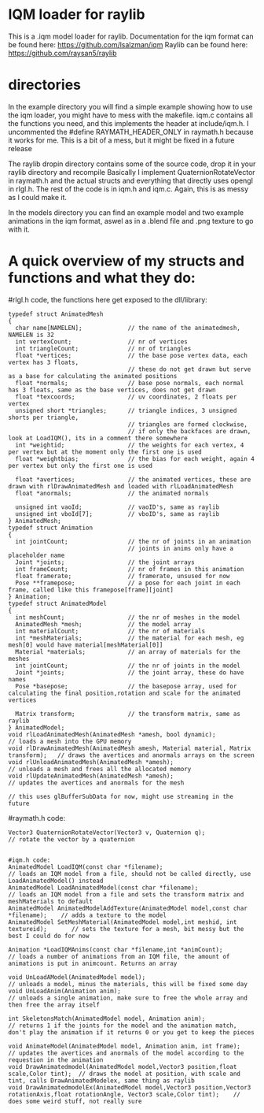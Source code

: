 IQM loader for raylib
=====================
This is a .iqm model loader for raylib.
Documentation for the iqm format can be found here:
https://github.com/lsalzman/iqm
Raylib can be found here:
https://github.com/raysan5/raylib

# directories
In the example directory you will find a simple example showing how to use the iqm loader, you might have to mess with the makefile.
iqm.c contains all the functions you need, and this implements the header at include/iqm.h.
I uncommented the #define RAYMATH_HEADER_ONLY in raymath.h because it works for me.
This is a bit of a mess, but it might be fixed in a future release

The raylib dropin directory contains some of the source code, drop it in your raylib directory and recompile
Basically I implement QuaternionRotateVector in raymath.h and the actual structs and everything that directly uses opengl in rlgl.h.
The rest of the code is in iqm.h and iqm.c.
Again, this is as messy as I could make it.

In the models directory you can find an example model and two example animations in the iqm format, aswel as in a .blend file and .png texture to go with it.

A quick overview of my structs and functions and what they do:
==============================================================

#rlgl.h code, the functions here get exposed to the dll/library:
```
typedef struct AnimatedMesh
{
  char name[NAMELEN];             // the name of the animatedmesh, NAMELEN is 32
  int vertexCount;                // nr of vertices
  int triangleCount;              // nr of triangles
  float *vertices;                // the base pose vertex data, each vertex has 3 floats,
                                  // these do not get drawn but serve as a base for calculating the animated positions
  float *normals;                 // base pose normals, each normal has 3 floats, same as the base vertices, does not get drawn
  float *texcoords;               // uv coordinates, 2 floats per vertex
  unsigned short *triangles;      // triangle indices, 3 unsigned shorts per triangle,
                                  // triangles are formed clockwise,
                                  // if only the backfaces are drawn, look at LoadIQM(), its in a comment there somewhere
  int *weightid;                  // the weights for each vertex, 4 per vertex but at the moment only the first one is used
  float *weightbias;              // the bias for each weight, again 4 per vertex but only the first one is used

  float *avertices;               // the animated vertices, these are drawn with rlDrawAnimatedMesh and loaded with rlLoadAnimatedMesh
  float *anormals;                // the animated normals

  unsigned int vaoId;             // vaoID's, same as raylib
  unsigned int vboId[7];          // vboID's, same as raylib
} AnimatedMesh;
typedef struct Animation
{
  int jointCount;                 // the nr of joints in an animation
                                  // joints in anims only have a placeholder name
  Joint *joints;                  // the joint arrays
  int frameCount;                 // nr of frames in this animation
  float framerate;                // framerate, unsused for now
  Pose **framepose;               // a pose for each joint in each frame, called like this framepose[frame][joint]
} Animation;
typedef struct AnimatedModel
{
  int meshCount;                  // the nr of meshes in the model
  AnimatedMesh *mesh;             // the model array
  int materialCount;              // the nr of materials
  int *meshMaterials;             // the material for each mesh, eg mesh[0] would have material[meshMaterial[0]]
  Material *materials;            // an array of materials for the meshes
  int jointCount;                 // the nr of joints in the model
  Joint *joints;                  // the joint array, these do have names
  Pose *basepose;                 // the basepose array, used for calculating the final position,rotation and scale for the animated vertices

  Matrix transform;               // the transform matrix, same as raylib
} AnimatedModel;
void rlLoadAnimatedMesh(AnimatedMesh *amesh, bool dynamic);                         // loads a mesh into the GPU memory
void rlDrawAnimatedMesh(AnimatedMesh amesh, Material material, Matrix transform);   // draws the avertices and anormals arrays on the screen
void rlUnloadAnimatedMesh(AnimatedMesh *amesh);                                     // unloads a mesh and frees all the allocated memory
void rlUpdateAnimatedMesh(AnimatedMesh *amesh);                                     // updates the avertices and anormals for the mesh
                                                                                    // this uses glBufferSubData for now, might use streaming in the future
```
#raymath.h code:
```
Vector3 QuaternionRotateVector(Vector3 v, Quaternion q);                            // rotate the vector by a quaternion


#iqm.h code:
AnimatedModel LoadIQM(const char *filename);                                        // loads an IQM model from a file, should not be called directly, use LoadAnimatedModel() instead
AnimatedModel LoadAnimatedModel(const char *filename);                              // loads an IQM model from a file and sets the transform matrix and meshMaterials to default
AnimatedModel AnimatedModelAddTexture(AnimatedModel model,const char *filename);    // adds a texture to the model
AnimatedModel SetMeshMaterial(AnimatedModel model,int meshid, int textureid);       // sets the texture for a mesh, bit messy but the best I could do for now

Animation *LoadIQMAnims(const char *filename,int *animCount);                       // loads a number of animations from an IQM file, the amount of animations is put in animcount. Returns an array

void UnLoadAModel(AnimatedModel model);                                             // unloads a model, minus the materials, this will be fixed some day
void UnLoadAnim(Animation anim);                                                    // unloads a single animation, make sure to free the whole array and then free the array itself

int SkeletonsMatch(AnimatedModel model, Animation anim);                            // returns 1 if the joints for the model and the animation match, don't play the animation if it returns 0 or you get to keep the pieces

void AnimateModel(AnimatedModel model, Animation anim, int frame);                    // updates the avertices and anormals of the model according to the requestion in the animation
void DrawAnimatedmodel(AnimatedModel model,Vector3 position,float scale,Color tint);  // draws the model at position, with scale and tint, calls DrawAnimatedModelex, same thing as raylib
void DrawAnimatedmodelEx(AnimatedModel model,Vector3 position,Vector3 rotationAxis,float rotationAngle, Vector3 scale,Color tint);    // does some weird stuff, not really sure
```
